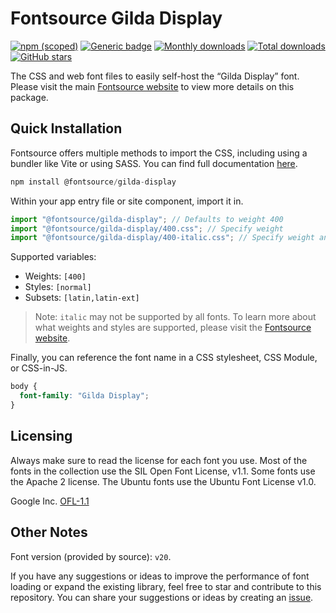 # Fontsource Gilda Display

[![npm (scoped)](https://img.shields.io/npm/v/@fontsource/gilda-display?color=brightgreen)](https://www.npmjs.com/package/@fontsource/gilda-display) [![Generic badge](https://img.shields.io/badge/fontsource-passing-brightgreen)](https://github.com/fontsource/fontsource) [![Monthly downloads](https://badgen.net/npm/dm/@fontsource/gilda-display)](https://github.com/fontsource/fontsource) [![Total downloads](https://badgen.net/npm/dt/@fontsource/gilda-display)](https://github.com/fontsource/fontsource) [![GitHub stars](https://img.shields.io/github/stars/fontsource/fontsource.svg?style=social&label=Star)](https://github.com/fontsource/fontsource/stargazers)

The CSS and web font files to easily self-host the “Gilda Display” font. Please visit the main [Fontsource website](https://fontsource.org/fonts/gilda-display) to view more details on this package.

## Quick Installation

Fontsource offers multiple methods to import the CSS, including using a bundler like Vite or using SASS. You can find full documentation [here](https://fontsource.org/docs/getting-started/introduction).

```javascript
npm install @fontsource/gilda-display
```

Within your app entry file or site component, import it in.

```javascript
import "@fontsource/gilda-display"; // Defaults to weight 400
import "@fontsource/gilda-display/400.css"; // Specify weight
import "@fontsource/gilda-display/400-italic.css"; // Specify weight and style
```

Supported variables:
- Weights: `[400]`
- Styles: `[normal]`
- Subsets: `[latin,latin-ext]`

> Note: `italic` may not be supported by all fonts. To learn more about what weights and styles are supported, please visit the [Fontsource website](https://fontsource.org/fonts/gilda-display).

Finally, you can reference the font name in a CSS stylesheet, CSS Module, or CSS-in-JS.

```css
body {
  font-family: "Gilda Display";
}
```

## Licensing
Always make sure to read the license for each font you use. Most of the fonts in the collection use the SIL Open Font License, v1.1. Some fonts use the Apache 2 license. The Ubuntu fonts use the Ubuntu Font License v1.0.

Google Inc.
[OFL-1.1](http://scripts.sil.org/OFL)

## Other Notes
Font version (provided by source): `v20`.

If you have any suggestions or ideas to improve the performance of font loading or expand the existing library, feel free to star and contribute to this repository. You can share your suggestions or ideas by creating an [issue](https://github.com/fontsource/fontsource/issues).